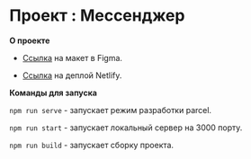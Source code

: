 # Проект : Мессенджер 

**О проекте**

* [Ссылка](https://www.figma.com/file/eeaPkhaTqieli5L4IRn3w1/praktikum-chat-ui?node-id=15%3A323) на макет в Figma.  

* [Ссылка](https://620e89dbd5d3bb0007d48852--romantic-goldberg-0c2bdc.netlify.app/) на деплой Netlify.  

**Команды для запуска**  

`npm run serve` - запускает режим разработки parcel.  

`npm run start` - запускает локальный сервер на 3000 порту.  

`npm run build` - запускает сборку проекта.  
